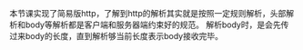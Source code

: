 本节课实现了简易版http，了解到http的解析其实就是按照一定规则解析，头部解析和body等解析都是客户端和服务器端约束好的规范。
解析body时，是会先传过来body的长度，直到解析够当前长度表示body接收完毕。